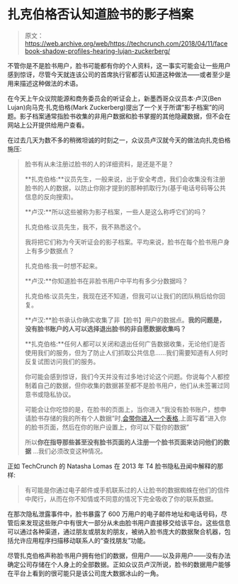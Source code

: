 # 扎克伯格否认知道脸书的影子档案

> 原文：<https://web.archive.org/web/https://techcrunch.com/2018/04/11/facebook-shadow-profiles-hearing-lujan-zuckerberg/>

不管你是不是脸书用户，脸书可能都有你的个人资料，这一事实可能会让一些用户感到惊讶，尽管今天就连该公司的首席执行官都否认知道这种做法——或者至少是用来描述这种做法的术语。

在今天上午众议院能源和商务委员会的听证会上，新墨西哥众议员本·卢汉(Ben Lujan)向马克·扎克伯格(Mark Zuckerberg)提出了一个关于所谓“影子档案”的问题。影子档案通常指脸书收集的非用户数据和脸书掌握的其他隐藏数据，但不会在网站上公开提供给用户查看。

在过去几天为数不多的稍微坦诚的时刻之一，众议员卢汉就今天的做法向扎克伯格施压:

> 脸书有从未注册过脸书的人的详细资料，是还是不是？
> 
> **扎克伯格:**议员先生，一般来说，出于安全考虑，我们会收集没有注册脸书的人的数据，以防止你刚才提到的那种抓取行为(基于电话号码等公共信息的反向搜索)。
> 
> **卢汉:**所以这些被称为影子档案，一些人是这么称呼它们的吗？
> 
> 扎克伯格:议员先生，我不，我不熟悉这个。
> 
> 我将把它们称为今天听证会的影子档案。平均来说，脸书在每个脸书用户身上有多少数据点？
> 
> 扎克伯格:我一时想不起来。
> 
> **卢汉:**你知道脸书在非脸书用户中平均有多少分数据吗？
> 
> 扎克伯格:议员先生，我现在还不知道，但我可以让我们的团队稍后给你回复。
> 
> **卢汉:**脸书承认你确实收集了非【脸书】用户的数据点。**我的问题是，没有脸书账户的人可以选择退出脸书的非自愿数据收集吗？**
> 
> **扎克伯格:**任何人都可以关闭和退出任何广告数据收集，无论他们是否使用我们的服务，但为了防止人们抓取公共信息……我们需要知道有人何时反复试图访问我们的服务。
> 
> 你可能会感到惊讶，我们今天并没有过多地讨论这个问题。你说每个人都控制着自己的数据，但你收集的数据甚至都不是脸书用户，他们从未签署过同意书或隐私协议。
> 
> 可能会让你吃惊的是，在脸书的页面上，当你进入“我没有脸书账户，想申请脸书存储的我的所有个人数据”时,[会带你进入一个表格](https://web.archive.org/web/20230311022955/https://www.facebook.com/help/103846099705922?helpref=faq_content),上面写着“进入你的脸书页面，然后在你的账户设置上，你可以下载你的数据”
> 
> 所以**你在指导那些甚至没有脸书页面的人注册一个脸书页面来访问他们的数据** …我们必须改变这种情况。

正如 TechCrunch 的 Natasha Lomas 在 2013 年 T4 脸书隐私丑闻中解释的那样:

> 有可能是你通过电子邮件或手机联系过的人让脸书的数据蜘蛛在他们的信件中爬行，从而在你不知情或不同意的情况下完全吸收了你的联系数据。

在那次隐私泄露事件中，脸书暴露了 600 万用户的电子邮件地址和电话号码，尽管后来发现这些账户中有很大一部分从未由脸书用户直接移交给该平台。这些信息可以通过各种渠道，通过朋友或朋友的朋友，被纳入脸书庞大的数据聚合机器，包括允许应用程序扫描移动联系人的“查找朋友”功能。

尽管扎克伯格声称脸书用户拥有他们的数据，但用户——以及非用户——没有办法确定公司存储在个人身上的全部数据。正如众议员卢汉所说，脸书的数据用户能够在平台上看到的很可能只是该公司庞大数据冰山的一角。